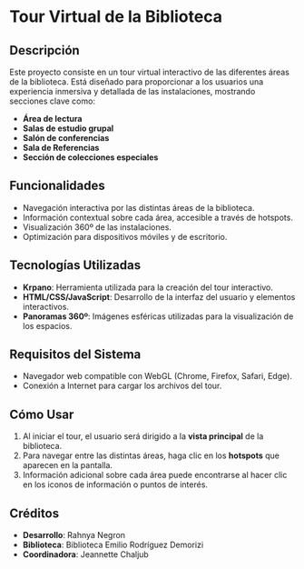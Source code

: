 # Tour Virtual de la Biblioteca

## Descripción

Este proyecto consiste en un tour virtual interactivo de las diferentes áreas de la biblioteca. Está diseñado para proporcionar a los usuarios una experiencia inmersiva y detallada de las instalaciones, mostrando secciones clave como:

- **Área de lectura**
- **Salas de estudio grupal**
- **Salón de conferencias**
- **Sala de Referencias**
- **Sección de colecciones especiales**

## Funcionalidades

- Navegación interactiva por las distintas áreas de la biblioteca.
- Información contextual sobre cada área, accesible a través de hotspots.
- Visualización 360º de las instalaciones.
- Optimización para dispositivos móviles y de escritorio.

## Tecnologías Utilizadas

- **Krpano**: Herramienta utilizada para la creación del tour interactivo.
- **HTML/CSS/JavaScript**: Desarrollo de la interfaz del usuario y elementos interactivos.
- **Panoramas 360º**: Imágenes esféricas utilizadas para la visualización de los espacios.

## Requisitos del Sistema

- Navegador web compatible con WebGL (Chrome, Firefox, Safari, Edge).
- Conexión a Internet para cargar los archivos del tour.

## Cómo Usar

1. Al iniciar el tour, el usuario será dirigido a la **vista principal** de la biblioteca.
2. Para navegar entre las distintas áreas, haga clic en los **hotspots** que aparecen en la pantalla.
3. Información adicional sobre cada área puede encontrarse al hacer clic en los iconos de información o puntos de interés.

## Créditos

- **Desarrollo**: Rahnya Negron
- **Biblioteca**: Biblioteca Emilio Rodríguez Demorizi
- **Coordinadora**: Jeannette Chaljub

